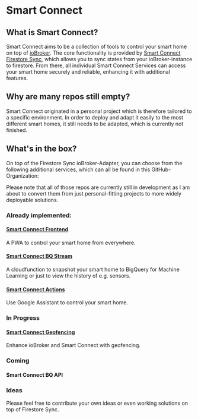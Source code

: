# Smart Connect

## What is Smart Connect?

Smart Connect aims to be a collection of tools to control your smart home on top of [ioBroker](https://github.com/ioBroker/ioBroker).
The core functionality is provided by [Smart Connect Firestore Sync](https://github.com/kosimst-smart-connect/iobroker.smart-connect-firestore-sync),
which allows you to sync states from your ioBroker-instance to firestore. From there, all individual Smart Connect Services can access your smart home securely and reliable, enhancing it with additional features.

## Why are many repos still empty?

Smart Connect originated in a personal project which is therefore tailored to a specific environment.
In order to deploy and adapt it easily to the most different smart homes, it still needs to be adapted, which is currently not finished.

## What's in the box?

On top of the Firestore Sync ioBroker-Adapter, 
you can choose from the following additional services, which can all be found in this GitHub-Organization:

Please note that all of those repos are currently still in development as I am about to convert them from just personal-fitting projects to more widely deployable solutions.

### Already implemented:

#### [Smart Connect Frontend](https://github.com/kosimst-smart-connect/smart-connect-frontend)
A PWA to control your smart home from everywhere.

#### [Smart Connect BQ Stream](https://github.com/kosimst-smart-connect/smart-connect-bq-stream)
A cloudfunction to snapshot your smart home to BigQuery for Machine Learning or just to view the history of e.g. sensors.

#### [Smart Connect Actions](https://github.com/kosimst-smart-connect/smart-connect-actions)
Use Google Assistant to control your smart home.

### In Progress

#### [Smart Connect Geofencing](https://github.com/kosimst-smart-connect/smart-connect-geofencing)
Enhance ioBroker and Smart Connect with geofencing.

### Coming

#### Smart Connect BQ API

### Ideas

Please feel free to contribute your own ideas or even working solutions on top of Firestore Sync.
